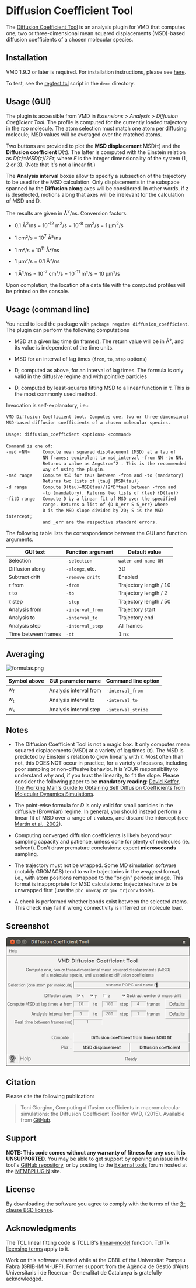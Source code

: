 Diffusion Coefficient Tool
==========================


The [Diffusion Coefficient Tool](#) is an analysis plugin for VMD that computes one, two or three-dimensional mean squared displacements (MSD)-based diffusion coefficients of a chosen molecular species.




Installation
----------------------------------------

VMD 1.9.2 or later is required. For installation instructions, please see [here](https://gist.github.com/tonigi/a9cfaf7642a7fbc13293).

To test, see the [regtest.tcl](../demo/regtest.tcl) script in the `demo` directory.


Usage (GUI)
-----------

The plugin is accessible from VMD in *Extensions \> Analysis \> Diffusion Coefficient Tool*. The profile is computed for the currently loaded trajectory in the *top* molecule. The atom selection must match one atom per diffusing molecule; MSD values will be averaged over the matched atoms.

Two buttons are provided to plot the **MSD displacement** MSD(τ) and the **Diffusion coefficient** D(τ). The latter is computed with the Einstein relation as *D(τ)=MSD(τ)/2Eτ*, where *E* is the integer dimensionality of the system (1, 2 or 3). (Note that it's not a linear fit.)

The **Analysis interval** boxes allow to specify a subsection of the trajectory to be used for the MSD calculation. Only displacements in the subspace spanned by the **Diffusion along** axes will be considered. In other words, if *z* is deselected, motions along that axes will be irrelevant for the calculation of MSD and D.

The results are given in Å<sup>2</sup>/ns. Conversion factors:

-   0.1 Å<sup>2</sup>/ns = 10<sup>-12</sup> m<sup>2</sup>/s = 10<sup>-8</sup> cm<sup>2</sup>/s = 1 μm<sup>2</sup>/s

-   1 cm²/s = 10<sup>7</sup> Å²/ns

-   1 m²/s = 10<sup>11</sup> Å²/ns

-   1 μm²/s = 0.1 Å²/ns

-   1 Å²/ns = 10<sup>-7</sup> cm²/s = 10<sup>-11</sup> m²/s = 10 μm²/s

Upon completion, the location of a data file with the computed profiles will be printed on the console.




Usage (command line)
--------------------

You need to load the package with `package require diffusion_coefficient`. The plugin can perform the following computations

-   MSD at a given lag time (in frames). The return value will be in
    Å², and its value is independent of the time units. 

-   MSD for an interval of lag times (`from`, `to`, `step` options)

-   D, computed as above, for an interval of lag times. The formula is
	only valid in the diffusive regime and with pointlike particles

-   D, computed by least-squares fitting MSD to a linear function in τ.
	This is the most commonly used method.

Invocation is self-explanatory, i.e.:

    VMD Diffusion Coefficient tool. Computes one, two or three-dimensional
    MSD-based diffusion coefficients of a chosen molecular species.

    Usage: diffusion_coefficient <options> <command>

    Command is one of:
    -msd <NN>     Compute mean squared displacement (MSD) at a tau of
                  NN frames; equivalent to msd_interval -from NN -to NN.
                  Returns a value as Angstrom^2 . This is the recommended 
                  way of using the plugin.
    -msd range    Compute MSD for taus between -from and -to (mandatory)
                  Returns two lists of {tau} {MSD(tau)}
    -d range      Compute D(tau)=MSD(tau)/(2*D*tau) between -from and
                  -to (mandatory). Returns two lists of {tau} {D(tau)}
    -fitD range   Compute D by a linear fit of MSD over the specified
                  range. Returns a list of {D D_err S S_err} where
                  D is the MSD slope divided by 2D; S is the MSD intercept; 
                  and _err are the respective standard errors.


The following table lists the correspondence between the GUI and
function arguments.


| GUI text            | Function argument | Default value          |
|---------------------|-------------------|------------------------|
| Selection           | `-selection`      | `water and name OH`    |
| Diffusion along     | `-alongx`, etc.   | 3D                     |
| Subtract drift      | `-remove_drift`   | Enabled                |
| τ from              | `-from`           | Trajectory length / 10 |
| τ to                | `-to`             | Trajectory length / 2  |
| τ step              | `-step`           | Trajectory length / 50 |
| Analysis from       | `-interval_from`  | Trajectory start       |
| Analysis to         | `-interval_to`    | Trajectory end         |
| Analysis step       | `-interval_step`  | All frames             |
| Time between frames | `-dt`             | 1 ns                   |



Averaging
---------

![formulas.png](formulas.png)

| Symbol above  | GUI parameter name     | Command line option |
|---------------|------------------------|---------------------|
| w<sub>f</sub> | Analysis interval from | `-interval_from`    |
| w<sub>t</sub> | Analysis interval to   | `-interval_to`      |
| w<sub>s</sub> | Analysis interval step | `-interval_stride`  |




Notes
-----

-   The Diffusion Coefficient Tool is not a magic box. It only
    computes mean squared displacements (MSD) at a variety of lag
    times (τ). The MSD is predicted by Einstein's relation to grow
    linearly with τ. Most often than not, this DOES NOT occur in
    practice, for a variety of reasons, including poor sampling or
    non-diffusive behavior. It is YOUR responsibility to understand
    why and, if you trust the linearity, to fit the slope. Please
    consider the following paper to be **mandatory reading**: [David
    Keffer, The Working Man's Guide to Obtaining Self Diffusion
    Coefficients from Molecular Dynamics
    Simulations](http://utkstair.org/clausius/docs/che548/pdf/selfD.pdf).

-   The point-wise formula for *D* is only valid for small particles
	in the diffusive (Brownian) regime. In general, you should instead
	perform a linear fit of MSD over a range of τ values, and discard
	the intercept (see [Martin et al., 2002](https://linkinghub.elsevier.com/retrieve/pii/S0006349502739714)). 

-   Computing converged diffusion coefficients is likely beyond your
    sampling capacity and patience, unless done for plenty of
    molecules (ie. solvent). Don't draw premature conclusions: expect
    **microseconds** sampling.

-   The trajectory must not be wrapped. Some MD simulation software
    (notably GROMACS) tend to write trajectories in the *wrapped*
    format, i.e., with atom positions remapped to the "origin"
    periodic image.  This format is inappropriate for MSD
    calculations: trajectories have to be unwrapped first (use the
    `pbc unwrap` or `gmx trjconv` tools).

-   A check is performed whether bonds exist between the selected
    atoms. This check may fail if wrong connectivity is inferred on
    molecule load.




Screenshot
----------

![gui.png](gui.png)



Citation
--------

Please cite the following publication:

> Toni Giorgino, Computing diffusion coefficients in macromolecular simulations: the Diffusion Coefficient Tool for VMD, (2015). Available from [GitHub](https://github.com/giorginolab/vmd_diffusion_coefficient/).



Support
-------

**NOTE: This code comes without any warranty of fitness for any
use. It is UNSUPPORTED.** 
You may be able to get support by opening an issue in 
the tool's [GitHub repository](https://github.com/giorginolab/vmd_diffusion_coefficient/),
or by posting to the [External
tools](https://sourceforge.net/p/membplugin/discussion/external_tools/)
forum hosted at the [MEMBPLUGIN](http://membplugin.sourceforge.net)
site.


License
-------

By downloading the software you agree to comply with the terms of the
[3-clause BSD license](LICENSE-BSD).


Acknowledgments
---------------

The TCL linear fitting code is TCLLIB's [linear-model](https://tools.ietf.org/doc/tcllib/html/statistics.html#23) 
function. Tcl/Tk [licensing terms](https://www.tcl.tk/software/tcltk/license.html) apply to it.

Work on this software started while at the CBBL of the Universitat 
Pompeu Fabra (GRIB-IMIM-UPF). Former support from the Agència de Gestió d'Ajuts Universitaris i de
Recerca - Generalitat de Catalunya is gratefully acknowledged.

